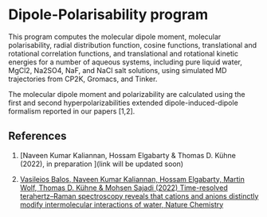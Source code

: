 # Dipole-Polarisability program
This program computes the molecular dipole moment, molecular polarisability, radial distribution function, cosine functions, translational and rotational correlation functions, and translational and rotational kinetic energies for a number of aqueous systems, including pure liquid water, MgCl2, Na2SO4, NaF, and NaCl salt solutions, using simulated MD trajectories from CP2K, Gromacs, and Tinker.

The molecular dipole moment and polarizability are calculated using the first and second hyperpolarizabilities extended dipole-induced-dipole formalism reported in our papers [1,2].

## References
1. [Naveen Kumar Kaliannan, Hossam Elgabarty & Thomas D. Kühne (2022), in preparation ](link will be updated soon)

2. [Vasileios Balos, Naveen Kumar Kaliannan, Hossam Elgabarty, Martin Wolf, Thomas D. Kühne & Mohsen Sajadi (2022) Time-resolved terahertz–Raman spectroscopy reveals that cations and anions distinctly modify intermolecular interactions of water, Nature Chemistry](https://doi.org/10.1038/s41557-022-00977-2)
